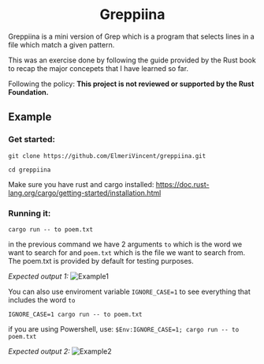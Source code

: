 <h1 align="center">
  Greppiina
 </h1>
  
<p>
  Greppiina is a mini version of Grep which is a program that selects lines
  in a file which match a given pattern.
  
  <br/>
  
  This was an exercise done by following the guide provided by the Rust book to recap the major concepets that I have
  learned so far.
  
  Following the policy:
  **This project is not reviewed or supported by the Rust Foundation.**
</p>

<h2>
  Example
</h2>

<h3> Get started: </h3>
  
  `git clone https://github.com/ElmeriVincent/greppiina.git`
  
  `cd greppiina`
  
   Make sure you have rust and cargo installed: 
   https://doc.rust-lang.org/cargo/getting-started/installation.html
  
<h3> Running it: </h3>

`cargo run -- to poem.txt `

in the previous command we have 2 arguments `to` which is the word we want to search for and `poem.txt`
which is the file we want to search from. The poem.txt is provided by default for testing purposes.

*Expected output 1:*
![Example1](https://user-images.githubusercontent.com/77973084/232539391-14275272-0e07-4afc-a9a7-868c15cf31d6.png)

You can also use enviroment variable `IGNORE_CASE=1` to see everything that includes the word `to`

`IGNORE_CASE=1 cargo run -- to poem.txt`
 
 if you are using Powershell, use: 
 `$Env:IGNORE_CASE=1; cargo run -- to poem.txt`

*Expected output 2:*
![Example2](https://user-images.githubusercontent.com/77973084/232539480-ae48e965-60bf-449d-84c5-4d6d2c9b52b2.png)
